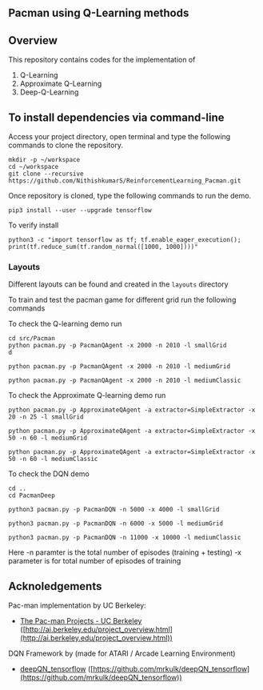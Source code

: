 ## Pacman using Q-Learning methods

## Overview

This repository contains codes for the implementation of 
1) Q-Learning
2) Approximate Q-Learning
3) Deep-Q-Learning



## To install dependencies via command-line

Access your project directory, open terminal and type the following commands to clone the repository.

```
mkdir -p ~/workspace
cd ~/workspace
git clone --recursive https://github.com/NithishkumarS/ReinforcementLearning_Pacman.git
```

Once repository is cloned, type the following commands to run the demo.

```
pip3 install --user --upgrade tensorflow
```
To verify install
```
python3 -c "import tensorflow as tf; tf.enable_eager_execution(); print(tf.reduce_sum(tf.random_normal([1000, 1000])))"
```

### Layouts
Different layouts can be found and created in the `layouts` directory


To train and test the pacman game for different grid run the following commands

To check the Q-learning demo run 
```
cd src/Pacman
python pacman.py -p PacmanQAgent -x 2000 -n 2010 -l smallGrid
d
```
```
python pacman.py -p PacmanQAgent -x 2000 -n 2010 -l mediumGrid
```
```
python pacman.py -p PacmanQAgent -x 2000 -n 2010 -l mediumClassic
```


To check the Approximate Q-learning demo run
```
python pacman.py -p ApproximateQAgent -a extractor=SimpleExtractor -x 20 -n 25 -l smallGrid
```
```
python pacman.py -p ApproximateQAgent -a extractor=SimpleExtractor -x 50 -n 60 -l mediumGrid
```
```
python pacman.py -p ApproximateQAgent -a extractor=SimpleExtractor -x 50 -n 60 -l mediumClassic
```

To check the DQN demo
```
cd ..
cd PacmanDeep

python3 pacman.py -p PacmanDQN -n 5000 -x 4000 -l smallGrid
```
```
python3 pacman.py -p PacmanDQN -n 6000 -x 5000 -l mediumGrid
```

```
python3 pacman.py -p PacmanDQN -n 11000 -x 10000 -l mediumClassic
```
Here -n paramter is the total number of episodes (training + testing)
     -x parameter is for total number of episodes of training

## Acknoledgements

Pac-man implementation by UC Berkeley:
* [The Pac-man Projects - UC Berkeley](http://ai.berkeley.edu/project_overview.html) ([http://ai.berkeley.edu/project_overview.html](http://ai.berkeley.edu/project_overview.html))


DQN Framework by  (made for ATARI / Arcade Learning Environment)
* [deepQN_tensorflow](https://github.com/mrkulk/deepQN_tensorflow) ([https://github.com/mrkulk/deepQN_tensorflow](https://github.com/mrkulk/deepQN_tensorflow))

